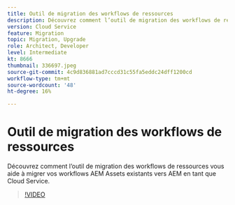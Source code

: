 ```yaml
---
title: Outil de migration des workflows de ressources
description: Découvrez comment l’outil de migration des workflows de ressources vous aide à migrer vos workflows AEM Assets existants vers AEM en tant que Cloud Service.
version: Cloud Service
feature: Migration
topic: Migration, Upgrade
role: Architect, Developer
level: Intermediate
kt: 8666
thumbnail: 336697.jpeg
source-git-commit: 4c9d836881ad7cccd31c55fa5eddc24dff1200cd
workflow-type: tm+mt
source-wordcount: '48'
ht-degree: 16%

---
```



# Outil de migration des workflows de ressources

Découvrez comment l’outil de migration des workflows de ressources vous aide à migrer vos workflows AEM Assets existants vers AEM en tant que Cloud Service.

>[!VIDEO](https://video.tv.adobe.com/v/336697/?quality=12&learn=on)
